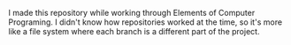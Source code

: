 I made this repository while working through Elements of Computer Programing. I didn't know how repositories worked at the time, so it's more like a file system where each branch is a different part of the project.
